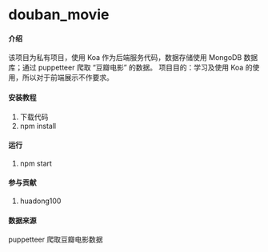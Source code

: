 # douban_movie

#### 介绍
该项目为私有项目，使用 Koa 作为后端服务代码，数据存储使用 MongoDB 数据库；通过 puppetteer 爬取 “豆瓣电影” 的数据。
项目目的：学习及使用 Koa 的使用，所以对于前端展示不作要求。

#### 安装教程

1. 下载代码
2. npm install

#### 运行

1. npm start

#### 参与贡献

1. huadong100

#### 数据来源
puppetteer 爬取豆瓣电影数据